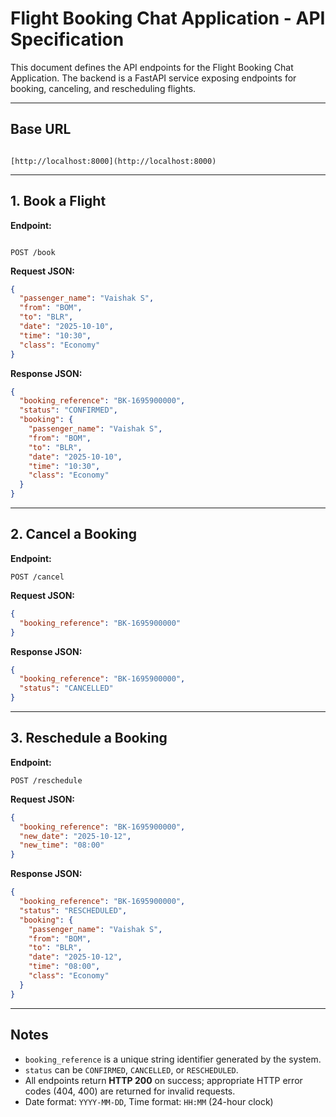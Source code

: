
# Flight Booking Chat Application - API Specification

This document defines the API endpoints for the Flight Booking Chat Application.
The backend is a FastAPI service exposing endpoints for booking, canceling, and rescheduling flights.

---

## Base URL
```

[http://localhost:8000](http://localhost:8000)

```

---

## 1. Book a Flight

**Endpoint:**  
```

POST /book

````

**Request JSON:**
```json
{
  "passenger_name": "Vaishak S",
  "from": "BOM",
  "to": "BLR",
  "date": "2025-10-10",
  "time": "10:30",
  "class": "Economy"
}
````

**Response JSON:**

```json
{
  "booking_reference": "BK-1695900000",
  "status": "CONFIRMED",
  "booking": {
    "passenger_name": "Vaishak S",
    "from": "BOM",
    "to": "BLR",
    "date": "2025-10-10",
    "time": "10:30",
    "class": "Economy"
  }
}
```

---

## 2. Cancel a Booking

**Endpoint:**

```
POST /cancel
```

**Request JSON:**

```json
{
  "booking_reference": "BK-1695900000"
}
```

**Response JSON:**

```json
{
  "booking_reference": "BK-1695900000",
  "status": "CANCELLED"
}
```

---

## 3. Reschedule a Booking

**Endpoint:**

```
POST /reschedule
```

**Request JSON:**

```json
{
  "booking_reference": "BK-1695900000",
  "new_date": "2025-10-12",
  "new_time": "08:00"
}
```

**Response JSON:**

```json
{
  "booking_reference": "BK-1695900000",
  "status": "RESCHEDULED",
  "booking": {
    "passenger_name": "Vaishak S",
    "from": "BOM",
    "to": "BLR",
    "date": "2025-10-12",
    "time": "08:00",
    "class": "Economy"
  }
}
```

---

## Notes

* `booking_reference` is a unique string identifier generated by the system.
* `status` can be `CONFIRMED`, `CANCELLED`, or `RESCHEDULED`.
* All endpoints return **HTTP 200** on success; appropriate HTTP error codes (404, 400) are returned for invalid requests.
* Date format: `YYYY-MM-DD`, Time format: `HH:MM` (24-hour clock)

